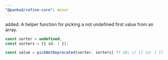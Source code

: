 ```yaml
---
"@pankod/refine-core": minor
---
```


added: A helper function for picking a not undefined first value from an array.

```ts
const sorter = undefined;
const sorters = [{ id: 1 }];

const value = pickNotDeprecated(sorter, sorters) ?? 10; // [{ id: 1 }]
```
